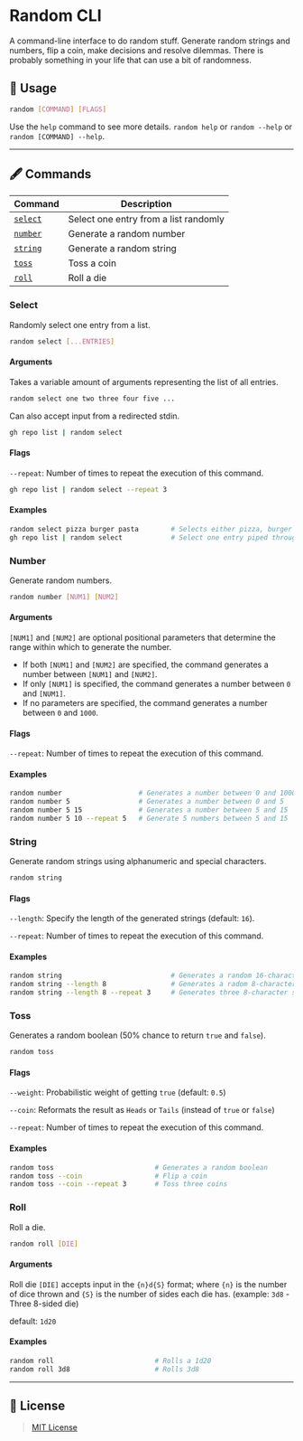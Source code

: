 # Random CLI

A command-line interface to do random stuff. Generate random strings and numbers, flip a coin, make decisions and resolve dilemmas. There is probably something in your life that can use a bit of randomness.

## 📖 Usage

```sh
random [COMMAND] [FLAGS]
```

Use the `help` command to see more details. `random help` or `random --help` or `random [COMMAND] --help`.

---

## 🖋 Commands

| Command             | Description                           |
| ------------------- | ------------------------------------- |
| [`select`](#select) | Select one entry from a list randomly |
| [`number`](#number) | Generate a random number              |
| [`string`](#string) | Generate a random string              |
| [`toss`](#toss)     | Toss a coin                           |
| [`roll`](#roll)     | Roll a die                            |

### Select

Randomly select one entry from a list.

```sh
random select [...ENTRIES]
```

#### Arguments

Takes a variable amount of arguments representing the list of all entries.

```sh
random select one two three four five ...
```

Can also accept input from a redirected stdin.

```sh
gh repo list | random select
```

#### Flags

`--repeat`: Number of times to repeat the execution of this command.

```sh
gh repo list | random select --repeat 3
```

#### Examples

```sh
random select pizza burger pasta        # Selects either pizza, burger or pasta
gh repo list | random select            # Select one entry piped through stdin
```


### Number

Generate random numbers.

```sh
random number [NUM1] [NUM2]
```

#### Arguments

`[NUM1]` and `[NUM2]` are optional positional parameters that determine the range within which to generate the number.

- If both `[NUM1]` and `[NUM2]` are specified, the command generates a number between `[NUM1]` and `[NUM2]`.
- If only `[NUM1]` is specified, the command generates a number between `0` and `[NUM1]`.
- If no parameters are specified, the command generates a number between `0` and `1000`.

#### Flags

`--repeat`: Number of times to repeat the execution of this command.

#### Examples

```sh
random number                   # Generates a number between 0 and 1000
random number 5                 # Generates a number between 0 and 5
random number 5 15              # Generates a number between 5 and 15
random number 5 10 --repeat 5   # Generate 5 numbers between 5 and 15     
```

### String

Generate random strings using alphanumeric and special characters.

```sh
random string
```

#### Flags

`--length`: Specify the length of the generated strings (default: `16`).

`--repeat`: Number of times to repeat the execution of this command.

#### Examples

```sh
random string                           # Generates a random 16-character string
random string --length 8                # Generates a radom 8-character string
random string --length 8 --repeat 3     # Generates three 8-character strings
```

### Toss

Generates a random boolean (50% chance to return `true` and `false`).

```sh
random toss
```

#### Flags

`--weight`: Probabilistic weight of getting `true` (default: `0.5`)

`--coin`: Reformats the result as `Heads` or `Tails` (instead of `true` or `false`)

`--repeat`: Number of times to repeat the execution of this command.


#### Examples

```sh
random toss                         # Generates a random boolean
random toss --coin                  # Flip a coin
random toss --coin --repeat 3       # Toss three coins
```

### Roll

Roll a die.

```sh
random roll [DIE]
```

#### Arguments

Roll die `[DIE]` accepts input in the `{n}d{S}` format; where `{n}` is the number of dice thrown and `{S}` is the number of sides each die has. (example: `3d8` - Three 8-sided die)

default: `1d20`

#### Examples

```sh
random roll                         # Rolls a 1d20
random roll 3d8                     # Rolls 3d8
```

---

## 📑 License

> [MIT License](./LICENSE)